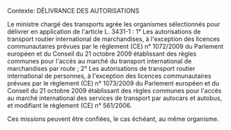 Contexte: DÉLIVRANCE DES AUTORISATIONS

Le ministre chargé des transports agrée les organismes sélectionnés pour délivrer en application de l'article L. 3431-1 : 1° Les autorisations de transport routier international de marchandises, à l'exception des licences communautaires prévues par le règlement (CE) n° 1072/2009 du Parlement européen et du Conseil du 21 octobre 2009 établissant des règles communes pour l'accès au marché du transport international de marchandises par route ; 2° Les autorisations de transport routier international de personnes, à l'exception des licences communautaires prévues par le règlement (CE) n° 1073/2009 du Parlement européen et du Conseil du 21 octobre 2009 établissant des règles communes pour l'accès au marché international des services de transport par autocars et autobus, et modifiant le règlement (CE) n° 561/2006.

Ces missions peuvent être confiées, le cas échéant, au même organisme.